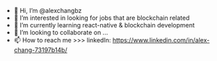 - 👋 Hi, I’m @alexchangbz
- 👀 I’m interested in looking for jobs that are blockchain related
- 🌱 I’m currently learning react-native & blockchain development
- 💞️ I’m looking to collaborate on ...
- 📫 How to reach me >>> linkedIn: https://www.linkedin.com/in/alex-chang-73197b14b/

<!---
alexchangbz/alexchangbz is a ✨ special ✨ repository because its `README.md` (this file) appears on your GitHub profile.
You can click the Preview link to take a look at your changes.
--->
